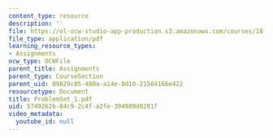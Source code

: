 ```yaml
---
content_type: resource
description: ''
file: https://ol-ocw-studio-app-production.s3.amazonaws.com/courses/18-04-complex-variables-with-applications-fall-1999/57492b2b84c92c4fa2fe394989d0281f_ProblemSet_1.pdf
file_type: application/pdf
learning_resource_types:
- Assignments
ocw_type: OCWFile
parent_title: Assignments
parent_type: CourseSection
parent_uid: 09829c85-480a-a14e-8d10-21584166e422
resourcetype: Document
title: ProblemSet_1.pdf
uid: 57492b2b-84c9-2c4f-a2fe-394989d0281f
video_metadata:
  youtube_id: null
---
```

